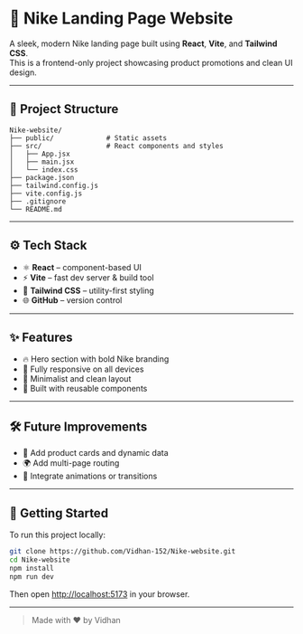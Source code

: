 # 🏀 Nike Landing Page Website

A sleek, modern Nike landing page built using **React**, **Vite**, and **Tailwind CSS**.  
This is a frontend-only project showcasing product promotions and clean UI design.

---

## 📁 Project Structure

```
Nike-website/
├── public/             # Static assets
├── src/                # React components and styles
│   ├── App.jsx
│   ├── main.jsx
│   └── index.css
├── package.json
├── tailwind.config.js
├── vite.config.js
├── .gitignore
└── README.md
```

---

## ⚙️ Tech Stack

- ⚛️ **React** – component-based UI  
- ⚡ **Vite** – fast dev server & build tool  
- 🎨 **Tailwind CSS** – utility-first styling  
- 🌐 **GitHub** – version control  

---

## ✨ Features

- 🔥 Hero section with bold Nike branding  
- 📱 Fully responsive on all devices  
- 🎯 Minimalist and clean layout  
- 🧩 Built with reusable components  


---

## 🛠️ Future Improvements

- 🛒 Add product cards and dynamic data  
- 🌍 Add multi-page routing  
- 💬 Integrate animations or transitions  

---

## 🚀 Getting Started

To run this project locally:

```bash
git clone https://github.com/Vidhan-152/Nike-website.git
cd Nike-website
npm install
npm run dev
```

Then open [http://localhost:5173](http://localhost:5173) in your browser.

---

> Made with ❤️ by Vidhan
